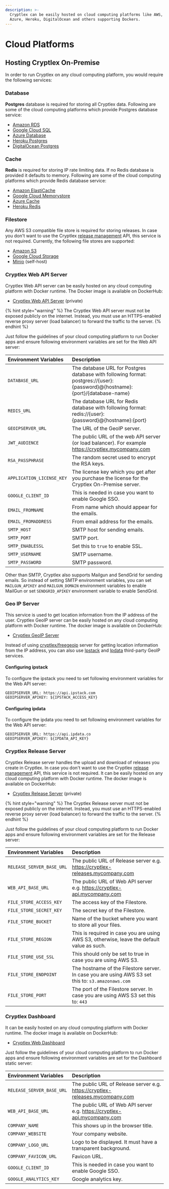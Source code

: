 ```yaml
---
description: >-
  Cryptlex can be easily hosted on cloud computing platforms like AWS, GCE,
  Azure, Heroku, DigitalOcean and others supporting Dockers.
---
```


# Cloud Platforms

## Hosting Cryptlex On-Premise

In order to run Cryptlex on any cloud computing platform, you would require the following services:

### Database

**Postgres** database is required for storing all Cryptlex data. Following are some of the cloud computing platforms which provide Postgres database service:

* [Amazon RDS](https://aws.amazon.com/rds/postgresql/)
* [Google Cloud SQL](https://cloud.google.com/sql/docs/postgres/)
* [Azure Database](https://azure.microsoft.com/en-in/services/postgresql/)
* [Heroku Postgres](https://www.heroku.com/postgres)
* [DigitalOcean Postgres](https://www.digitalocean.com/products/managed-databases/)

### Cache

**Redis** is required for storing IP rate limiting data. If no Redis database is provided it defaults to memory. Following are some of the cloud computing platforms which provide Redis database service:

* [Amazon ElastiCache](https://aws.amazon.com/elasticache/)
* [Google Cloud Memorystore](https://cloud.google.com/memorystore/)
* [Azure Cache](https://azure.microsoft.com/en-in/services/cache/)
* [Heroku Redis](https://www.heroku.com/redis)

### Filestore

Any AWS S3 compatible file store is required for storing releases. In case you don't want to use the Cryptlex [release management](https://docs.cryptlex.com/release-management) API, this service is not required. Currently, the following file stores are supported:

* [Amazon S3](https://aws.amazon.com/s3/)
* [Google Cloud Storage](https://cloud.google.com/storage/)
* [Minio](https://www.minio.io/) \(self-host\)

### Cryptlex Web API Server

Cryptlex Web API server can be easily hosted on any cloud computing platform with Docker runtime. The Docker image is available on DockerHub:

* [Cryptlex Web API Server](https://hub.docker.com/r/cryptlex/cryptlex-web-api-enterprise) \(private\)

{% hint style="warning" %}
The Cryptlex Web API server must not be exposed publicly on the internet. Instead, you must use an HTTPS-enabled reverse proxy server \(load balancer\) to forward the traffic to the server.
{% endhint %}

Just follow the guidelines of your cloud computing platform to run Docker apps and ensure following environment variables are set for the Web API server:

| Environment Variables | Description |
| :--- | :--- |
| `DATABASE_URL` | The database URL for Postgres database with following format:  postgres://{user}:{password}@{hostname}:{port}/{database-name} |
| `REDIS_URL` | The database URL for Redis database with following format: redis://{user}:{password}@{hostname}:{port} |
| `GEOIPSERVER_URL` | The URL of the GeoIP server. |
| `JWT_AUDIENCE` | The public URL of the web API server \(or load balancer\). For example https://cryptlex.mycompany.com |
| `RSA_PASSPHRASE` | The random secret used to encrypt the RSA keys.  |
| `APPLICATION_LICENSE_KEY` | The license key which you get after you purchase the license for the Cryptlex On-Premise server. |
| `GOOGLE_CLIENT_ID` | This is needed in case you want to enable Google SSO. |
| `EMAIL_FROMNAME` | From name which should appear for the emails. |
| `EMAIL_FROMADDRESS` | From email address for the emails. |
| `SMTP_HOST` | SMTP host for sending emails. |
| `SMTP_PORT` | SMTP port. |
| `SMTP_ENABLESSL` | Set this to `true` to enable SSL. |
| `SMTP_USERNAME` | SMTP username. |
| `SMTP_PASSWORD` | SMTP password. |

Other than SMTP, Cryptlex also supports Mailgun and SendGrid for sending emails. So instead of setting SMTP environment variables, you can set `MAILGUN_APIKEY` and  `MAILGUN_DOMAIN` environment variables to enable MailGun or set `SENDGRID_APIKEY` environment variable to enable SendGrid.

### Geo IP Server

This service is used to get location information from the IP address of the user. Cryptlex GeoIP server can be easily hosted on any cloud computing platform with Docker runtime. The docker image is available on DockerHub:

* [Cryptlex GeoIP Server](https://hub.docker.com/r/cryptlex/freegeoip)

Instead of using [cryptlex/freegeoip](https://hub.docker.com/r/cryptlex/freegeoip) server for getting location information from the IP address, you can also use [Ipstack](https://ipstack.com/) and [Ipdata](https://ipdata.co/) third-party GeoIP services. 

#### Configuring ipstack

To configure the ipstack you need to set following environment variables for the Web API server:

```text
GEOIPSERVER_URL: https://api.ipstack.com
GEOIPSERVER_APIKEY: ${IPSTACK_ACCESS_KEY}
```

#### Configuring ipdata

To configure the ipdata you need to set following environment variables for the Web API server:

```text
GEOIPSERVER_URL: https://api.ipdata.co
GEOIPSERVER_APIKEY: ${IPDATA_API_KEY}
```

### Cryptlex Release Server

Cryptlex Release server handles the upload and download of releases you create in Cryptlex. In case you don't want to use the Cryptlex [release management](https://docs.cryptlex.com/release-management) API, this service is not required. It can be easily hosted on any cloud computing platform with Docker runtime. The docker image is available on DockerHub:

* [Cryptlex Release Server](https://hub.docker.com/r/cryptlex/cryptlex-release-server) \(private\)

{% hint style="warning" %}
The Cryptlex Release server must not be exposed publicly on the internet. Instead, you must use an HTTPS-enabled reverse proxy server \(load balancer\) to forward the traffic to the server.
{% endhint %}

Just follow the guidelines of your cloud computing platform to run Docker apps and ensure following environment variables are set for the Release server:

| Environment Variables | Description |
| :--- | :--- |
| `RELEASE_SERVER_BASE_URL` | The  public URL of Release server e.g. https://cryptlex-releases.mycompany.com |
| `WEB_API_BASE_URL` | The  public URL of Web API server e.g. https://cryptlex-api.mycompany.com |
| `FILE_STORE_ACCESS_KEY` | The access key of the Filestore. |
| `FILE_STORE_SECRET_KEY` | The secret key of the Filestore. |
| `FILE_STORE_BUCKET` | Name of the bucket where you want to store all your files. |
| `FILE_STORE_REGION` | This is required in case you are using AWS S3, otherwise, leave the default value as such. |
| `FILE_STORE_USE_SSL` | This should only be set to true in case you are using AWS S3. |
| `FILE_STORE_ENDPOINT` | The hostname of the Filestore server. In case you are using AWS S3 set this to: `s3.amazonaws.com` |
| `FILE_STORE_PORT` | The port of the Filestore server. In case you are using AWS S3 set this to:  `443` |

### Cryptlex Dashboard

It can be easily hosted on any cloud computing platform with Docker runtime. The docker image is available on DockerHub:

* [Cryptlex Web Dashboard](https://hub.docker.com/r/cryptlex/cryptlex-web-dashboard)

Just follow the guidelines of your cloud computing platform to run Docker apps and ensure following environment variables are set for the Dashboard static server:

| Environment Variables | Description |
| :--- | :--- |
| `RELEASE_SERVER_BASE_URL` | The  public URL of Release server e.g. https://cryptlex-releases.mycompany.com |
| `WEB_API_BASE_URL` | The  public URL of Web API server e.g. https://cryptlex-api.mycompany.com |
| `COMPANY_NAME` | This shows up in the browser title. |
| `COMPANY_WEBSITE` | Your company website. |
| `COMPANY_LOGO_URL` | Logo to be displayed. It must have a transparent background. |
| `COMPANY_FAVICON_URL` | Favicon URL. |
| `GOOGLE_CLIENT_ID` | This is needed in case you want to enable Google SSO. |
| `GOOGLE_ANALYTICS_KEY` | Google analytics key. |



